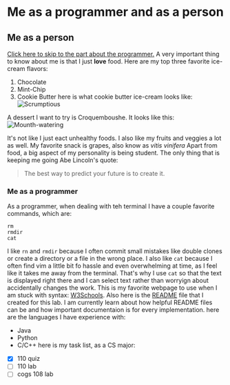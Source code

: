 # Me as a programmer and as a person
## Me as a person
[Click here to skip to the part about the programmer.](#me-as-a-programmer)
A very important thing to know about me is that I just **love** food.
Here are my top three favorite ice-cream flavors:
1. Chocolate
2. Mint-Chip
3. Cookie Butter
here is what cookie butter ice-cream looks like:
![Scrumptious](https://barefeetinthekitchen.com/wp-content/uploads/2024/02/Cookie-Butter-Ice-Cream-BFK-11-1-of-1.jpg)

A dessert I want to try is Croquemboushe. It looks like this:
![Mounth-watering](https://encrypted-tbn0.gstatic.com/images?q=tbn:ANd9GcRSC4QpDGCWsJtCH5p-jojeXYWo_ca3_yN9NA&s)



It's not like I just eact unhealthy foods. I also like my fruits and veggies a lot as well. My favorite snack is grapes, also know as *vitis vinifera*
Apart from food, a big aspect of my personality is being student. The only thing that is keeping me going Abe Lincoln's quote: 
> The best way to predict your future is to create it.

### Me as a programmer
As a programmer, when dealing with teh terminal I have a couple favorite commands, which are:
```
rm
rmdir
cat
```
I like ```rn``` and ```rmdir``` because I often commit small mistakes like double clones or create a directory or a file in the wrong place. 
I also like ```cat``` because I often find vim a little bit fo hassle and even overwhelming at time, as I feel like it takes me away from the terminal. That's why I use ```cat``` so that the text is displayed right there and I can select text rather than worryign about accidentally changes the work.
This is my favorite webpage to use when I am stuck with syntax: [W3Schools](https://www.w3schools.com/java/java_arraylist.asp).
Also here is the [README](README.md) file that I created for this lab. I am currently learn about how helpful README files can be and how important documentaion is for every implementation.
here are the languages I have experience with:
- Java
- Python
- C/C++
here is my task list, as a CS major:
- [x] 110 quiz
- [ ] 110 lab
- [ ] cogs 108 lab
